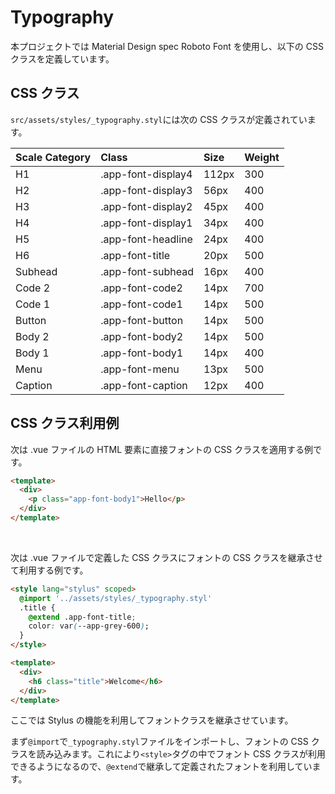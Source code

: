 # Typography

本プロジェクトでは Material Design spec Roboto Font を使用し、以下の CSS クラスを定義しています。

## CSS クラス

`src/assets/styles/_typography.styl`には次の CSS クラスが定義されています。

| Scale Category                                                                  | Class              | Size  | Weight |
| :------------------------------------------------------------------------------ | :----------------- | :---- | :----- |
| <div class="app-font-display4" style="color: var(--app-grey-600);">H1</div>     | .app-font-display4 | 112px | 300    |
| <div class="app-font-display3" style="color: var(--app-grey-600);">H2</div>     | .app-font-display3 | 56px  | 400    |
| <div class="app-font-display2" style="color: var(--app-grey-600);">H3</div>     | .app-font-display2 | 45px  | 400    |
| <div class="app-font-display1" style="color: var(--app-grey-600);">H4</div>     | .app-font-display1 | 34px  | 400    |
| <div class="app-font-headline" style="color: var(--app-grey-600);">H5</div>     | .app-font-headline | 24px  | 400    |
| <div class="app-font-title" style="color: var(--app-grey-600);">H6</div>        | .app-font-title    | 20px  | 500    |
| <div class="app-font-subhead" style="color: var(--app-grey-600);">Subhead</div> | .app-font-subhead  | 16px  | 400    |
| <div class="app-font-code2" style="color: var(--app-grey-600);">Code 2</div>    | .app-font-code2    | 14px  | 700    |
| <div class="app-font-code1" style="color: var(--app-grey-600);">Code 1</div>    | .app-font-code1    | 14px  | 500    |
| <div class="app-font-button" style="color: var(--app-grey-600);">Button</div>   | .app-font-button   | 14px  | 500    |
| <div class="app-font-body2" style="color: var(--app-grey-600);">Body 2</div>    | .app-font-body2    | 14px  | 500    |
| <div class="app-font-body1" style="color: var(--app-grey-600);">Body 1</div>    | .app-font-body1    | 14px  | 400    |
| <div class="app-font-menu" style="color: var(--app-grey-600);">Menu</div>       | .app-font-menu     | 13px  | 500    |
| <div class="app-font-caption" style="color: var(--app-grey-600);">Caption</div> | .app-font-caption  | 12px  | 400    |

## CSS クラス利用例

次は .vue ファイルの HTML 要素に直接フォントの CSS クラスを適用する例です。

```html
<template>
  <div>
    <p class="app-font-body1">Hello</p>
  </div>
</template>
```

<br>

次は .vue ファイルで定義した CSS クラスにフォントの CSS クラスを継承させて利用する例です。

```html
<style lang="stylus" scoped>
  @import '../assets/styles/_typography.styl'
  .title {
    @extend .app-font-title;
    color: var(--app-grey-600);
  }
</style>

<template>
  <div>
    <h6 class="title">Welcome</h6>
  </div>
</template>
```

ここでは Stylus の機能を利用してフォントクラスを継承させています。

まず`@import`で`_typography.styl`ファイルをインポートし、フォントの CSS クラスを読み込みます。これにより`<style>`タグの中でフォント CSS クラスが利用できるようになるので、`@extend`で継承して定義されたフォントを利用しています。
